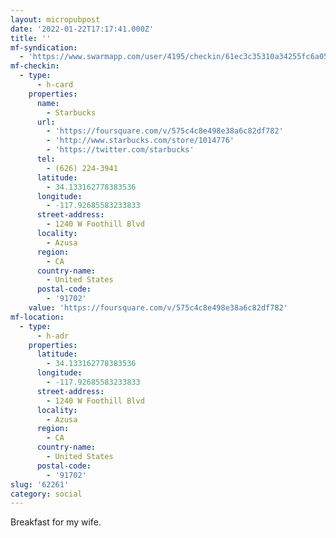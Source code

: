 ```yaml
---
layout: micropubpost
date: '2022-01-22T17:17:41.000Z'
title: ''
mf-syndication:
  - 'https://www.swarmapp.com/user/4195/checkin/61ec3c35310a34255fc6a05a'
mf-checkin:
  - type:
      - h-card
    properties:
      name:
        - Starbucks
      url:
        - 'https://foursquare.com/v/575c4c8e498e38a6c82df782'
        - 'http://www.starbucks.com/store/1014776'
        - 'https://twitter.com/starbucks'
      tel:
        - (626) 224-3941
      latitude:
        - 34.133162778383536
      longitude:
        - -117.92685583233833
      street-address:
        - 1240 W Foothill Blvd
      locality:
        - Azusa
      region:
        - CA
      country-name:
        - United States
      postal-code:
        - '91702'
    value: 'https://foursquare.com/v/575c4c8e498e38a6c82df782'
mf-location:
  - type:
      - h-adr
    properties:
      latitude:
        - 34.133162778383536
      longitude:
        - -117.92685583233833
      street-address:
        - 1240 W Foothill Blvd
      locality:
        - Azusa
      region:
        - CA
      country-name:
        - United States
      postal-code:
        - '91702'
slug: '62261'
category: social
---
```

Breakfast for my wife.
